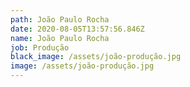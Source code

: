 ```yaml
---
path: João Paulo Rocha
date: 2020-08-05T13:57:56.846Z
name: João Paulo Rocha
job: Produção
black_image: /assets/joão-produção.jpg
image: /assets/joão-produção.jpg
---
```

